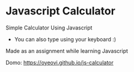 # Javascript Calculator

Simple Calculator Using Javascript

- You can also type using your keyboard :)

Made as an assignment while learning Javascript

Domo: https://oyeovi.github.io/js-calculator
